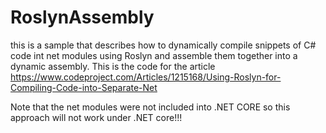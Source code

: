 # RoslynAssembly
this is a sample that describes how to dynamically compile snippets of C# code int net modules using Roslyn and assemble them together
into a dynamic assembly. 
This is the code for the article https://www.codeproject.com/Articles/1215168/Using-Roslyn-for-Compiling-Code-into-Separate-Net

Note that the net modules were not included into .NET CORE so this approach will not work under .NET core!!!
